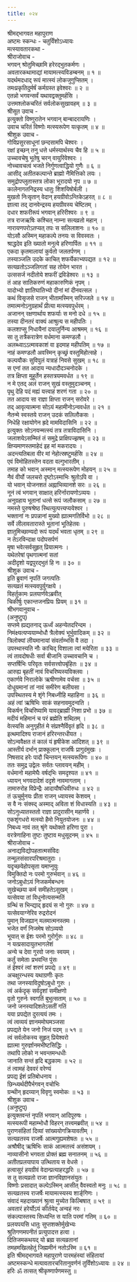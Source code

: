 ```yaml
---
title: ०२४
---
```

श्रीमद्‌भागवत महापुराण  
अष्टमः स्कन्धः - चतुर्विंशोऽध्यायः  
मत्स्यावतारकथा -  
श्रीराजोवाच -   
भगवन् श्रोतुमिच्छामि हरेरद्भुतकर्मणः ।   
अवतारकथामाद्यां मायामत्स्यविडम्बनम् ॥ १ ॥   
यदर्थमदधाद् रूपं मात्स्यं लोकजुगुप्सितम् ।   
तमःप्रकृतिदुर्मर्षं कर्मग्रस्त इवेश्वरः ॥ २ ॥   
एतन्नो भगवन्सर्वं यथावद्वक्तुमर्हसि ।   
उत्तमश्लोकचरितं सर्वलोकसुखावहम् ॥ ३ ॥   
श्रीसूत उवाच -   
इत्युक्तो विष्णुरातेन भगवान् बान्बादरायणिः ।   
उवाच चरितं विष्णोः मत्स्यरूपेण यत्कृतम् ॥ ४ ॥   
श्रीशुक उवाच -   
गोविप्रसुरसाधूनां छन्दसामपि चेश्वरः ।   
रक्षां इच्छन् तनु धत्ते धर्मस्यार्थस्य चैव हि ॥ ५ ॥   
उच्चावचेषु भूतेषु चरन् वायुरिवेश्वरः ।   
नोच्चावचत्वं भजते निर्गुणत्वाद्धियो गुणैः ॥ ६ ॥   
आसीद् अतीतकल्पान्ते ब्राह्मो नैमित्तिको लयः ।   
समुद्रोपप्लुतास्तत्र लोका भूरादयो नृप ॥ ७ ॥   
कालेनागतनिद्रस्य धातुः शिशयिषोर्बली ।   
मुखतो निःसृतान् वेदान् हयग्रीवोऽन्तिकेऽहरत् ॥ ८ ॥   
ज्ञात्वा तद् दानवेन्द्रस्य हयग्रीवस्य चेष्टितम् ।   
दधार शफरीरूपं भगवान् हरिरीश्वरः ॥ ९ ॥   
तत्र राजऋषिः कश्चित् नाम्ना सत्यव्रतो महान् ।   
नारायणपरोऽतप्यत् तपः स सलिलाशनः ॥ १० ॥   
योऽसौ अस्मिन् महाकल्पे तनयः स विवस्वतः ।   
श्राद्धदेव इति ख्यातो मनुत्वे हरिणार्पितः ॥ ११ ॥   
एकदा कृतमालायां कुर्वतो जलतर्पणम् ।   
तस्याञ्जलि उदके काचित् शफर्येकाभ्यपद्यत ॥ १२ ॥   
सत्यव्रतोऽञ्जलिगतां सह तोयेन भारत ।   
उत्ससर्ज नदीतोये शफरीं द्रविडेश्वरः ॥ १३ ॥   
तं आह सातिकरुणं महाकारुणिकं नृपम् ।   
यादोभ्यो ज्ञातिघातिभ्यो दीनां मां दीनवत्सल ।   
कथं विसृजसे राजन् भीतामस्मिन् सरिज्जले ॥ १४ ॥   
तमात्मनोऽनुग्रहार्थं प्रीत्या मत्स्यवपुर्धरम् ।   
अजानन् रक्षणार्थाय शफर्याः स मनो दधे ॥ १५ ॥   
तस्या दीनतरं वाक्यं आश्रुत्य स महीपतिः ।   
कलशाप्सु निधायैनां दयालुर्निन्य आश्रमम् ॥ १६ ॥   
सा तु तत्रैकरात्रेण वर्धमाना कमण्डलौ ।   
अलब्ध्वाऽऽत्मावकाशं वा इदमाह महीपतिम् ॥ १७ ॥   
नाहं कमण्डलौ अवस्मिन् कृच्छ्रं वस्तुमिहोत्सहे ।   
कल्पयौकः सुविपुलं यत्राहं निवसे सुखम् ॥ १८ ॥   
स एनां तत आदाय न्यधादौदञ्चनोदके ।   
तत्र क्षिप्ता मुहूर्तेन हस्तत्रयमवर्धत ॥ १९ ॥   
न मे एतद् अलं राजन् सुखं वस्तुमुदञ्चनम् ।   
पृथु देहि पदं मह्यं यत्त्वाहं शरणं गता ॥ २० ॥   
तत आदाय सा राज्ञा क्षिप्ता राजन् सरोवरे ।   
तद् आवृत्यात्मना सोऽयं महामीनोऽन्ववर्धत ॥ २१ ॥   
नैतन्मे स्वस्तये राजन् उदकं सलिलौकसः ।   
निधेहि रक्षायोगेन ह्रदे मामविदासिनि ॥ २२ ॥   
इत्युक्तः सोऽनयन्मत्स्यं तत्र तत्राविदासिनि ।   
जलाशयेऽसम्मितं तं समुद्रे प्राक्षिपज्झषम् ॥ २३ ॥   
क्षिप्यमाणस्तमाहेदं इह मां मकरादयः ।   
अदन्त्यतिबला वीर मां नेहोत्स्रष्टुमर्हसि ॥ २४ ॥   
एवं विमोहितस्तेन वदता वल्गुभारतीम् ।   
तमाह को भवान् अस्मान् मत्स्यरूपेण मोहयन् ॥ २५ ॥   
नैवं वीर्यो जलचरो दृष्टोऽस्माभिः श्रुतोऽपि वा ।   
यो भवान् योजनशतं अह्नाभिव्यानशे सरः ॥ २६ ॥   
नूनं त्वं भगवान् साक्षात् हरिर्नारायणोऽव्ययः ।   
अनुग्रहाय भूतानां धत्से रूपं जलौकसाम् ॥ २७ ॥   
नमस्ते पुरुषश्रेष्ठ स्थित्युत्पत्त्यप्ययेश्वर ।   
भक्तानां नः प्रपन्नानां मुख्यो ह्यात्मगतिर्विभो ॥ २८ ॥   
सर्वे लीलावतारास्ते भूतानां भूतिहेतवः ।   
ज्ञातुमिच्छाम्यदो रूपं यदर्थं भवता धृतम् ॥ २९ ॥   
न तेऽरविन्दाक्ष पदोपसर्पणं   
मृषा भवेत्सर्वसुहृत् प्रियात्मनः ।   
यथेतरेषां पृथगात्मनां सतां   
अदीदृशो यद्वपुरद्भुतं हि नः ॥ ३० ॥   
श्रीशुक उवाच -   
इति ब्रुवाणं नृपतिं जगत्पतिः   
सत्यव्रतं मत्स्यवपुर्युगक्षये ।   
विहर्तुकामः प्रलयार्णवेऽब्रवीत्   
चिकीर्षुः एकान्तजनप्रियः प्रियम् ॥ ३१ ॥   
श्रीभगवानुवाच -   
(अनुष्टुप्)   
सप्तमे ह्यद्यतनाद् ऊर्ध्वं अहन्येतदरिन्दम ।   
निमंक्ष्यत्यप्ययाम्भोधौ त्रैलोक्यं भूर्भुवादिकम् ॥ ३२ ॥   
त्रिलोक्यां लीयमानायां संवर्ताम्भसि वै तदा ।   
उपस्थास्यति नौः काचिद् विशाला त्वां मयेरिता ॥ ३३ ॥   
त्वं तावदोषधीः सर्वा बीजानि उच्चावचानि च ।   
सप्तर्षिभिः परिवृतः सर्वसत्त्वोपबृंहितः ॥ ३४ ॥   
आरुह्य बृहतीं नावं विचरिष्यस्यविक्लवः ।   
एकार्णवे निरालोके ऋषीणामेव वर्चसा ॥ ३५ ॥   
दोधूयमानां तां नावं समीरेण बलीयसा ।   
उपस्थितस्य मे शृंगे निबध्नीहि महाहिना ॥ ३६ ॥   
अहं त्वां ऋषिभिः साकं सहनावमुदन्वति ।   
विकर्षन् विचरिष्यामि यावद्ब्राह्मी निशा प्रभो ॥ ३७ ॥   
मदीयं महिमानं च परं ब्रह्मेति शब्दितम् ।   
वेत्स्यसि अनुगृहीतं मे संप्रश्नैर्विवृतं हृदि ॥ ३८ ॥   
इत्थमादिश्य राजानं हरिरन्तरधीयत ।   
सोऽन्ववैक्षत तं कालं यं हृषीकेश आदिशत् ॥ ३९ ॥   
आस्तीर्य दर्भान् प्राक्कूलान् राजर्षिः प्रागुदंमुखः ।   
निषसाद हरेः पादौ चिन्तयन् मत्स्यरूपिणः ॥ ४० ॥   
ततः समुद्र उद्वेलः सर्वतः प्लावयन् महीम् ।   
वर्धमानो महामेघैः वर्षद्‌भिः समदृश्यत ॥ ४१ ॥   
ध्यायन् भगवदादेशं ददृशे नावमागताम् ।   
तामारुरोह विप्रेन्द्रैः आदायौषधिवीरुधः ॥ ४२ ॥   
तं ऊचुर्मुनयः प्रीता राजन् ध्यायस्व केशवम् ।   
स वै नः संक्स्द् अस्माद् अविता शं विधास्यति ॥ ४३ ॥   
सोऽनुध्यातस्ततो राज्ञा प्रादुरासीन् महार्णवे ।   
एकशृंगधरो मत्स्यो हैमो नियुतयोजनः ॥ ४४ ॥   
निबध्य नावं तत् श्रृंगे यथोक्तो हरिणा पुरा ।   
वरत्रेणाहिना तुष्टः तुष्टाव मधुसूदनम् ॥ ४५ ॥   
श्रीराजोवाच -   
अनाद्यविद्योपहतात्मसंविदः   
तन्मूलसंसारपरिश्रमातुराः ।   
यदृच्छयेहोपसृता यमाप्नुयुः   
विमुक्तिदो नः परमो गुरुर्भवान् ॥ ४६ ॥   
जनोऽबुधोऽयं निजकर्मबन्धनः   
सुखेच्छया कर्म समीहतेऽसुखम् ।   
यत्सेवया तां विधुनोत्यसन्मतिं   
ग्रन्थिं स भिन्द्याद् हृदयं स नो गुरुः ॥ ४७ ॥   
यत्सेवयाग्नेरिव रुद्ररोदनं   
पुमान् विजह्यान् मलमात्मनस्तमः ।   
भजेत वर्णं निजमेष सोऽव्ययो   
भूयात् स ईशः परमो गुरोर्गुरुः ॥ ४८ ॥   
न यत्प्रसादायुतभागलेशं   
अन्ये च देवा गुरवो जनाः स्वयम् ।   
कर्तुं समेताः प्रभवन्ति पुंसः   
तं ईश्वरं त्वां शरणं प्रपद्ये ॥ ४९ ॥   
अचक्षुरन्धस्य यथाग्रणीः कृतः   
तथा जनस्याविदुषोऽबुधो गुरुः ।   
त्वं अर्कदृक् सर्वदृशां समीक्षणो   
वृतो गुरुर्नः स्वगतिं बुभुत्सताम् ॥ ५० ॥   
जनो जनस्यादिशतेऽसतीं गतिं   
यया प्रपद्येत दुरत्ययं तमः ।   
त्वं त्वव्ययं ज्ञानममोघमञ्जसा   
प्रपद्यते येन जनो निजं पदम् ॥ ५१ ॥   
त्वं सर्वलोकस्य सुहृत् प्रियेश्वरो   
ह्यात्मा गुरुर्ज्ञानमभीष्टसिद्धिः ।   
तथापि लोको न भवन्तमन्धधीः   
जानाति सन्तं हृदि बद्धकामः ॥ ५२ ॥   
तं त्वामहं देववरं वरेण्यं   
प्रपद्य ईशं प्रतिबोधनाय ।   
छिन्ध्यर्थदीपैर्भगवन् वचोभिः   
ग्रन्थीन् हृदय्यान् विवृणु स्वमोकः ॥ ५३ ॥   
श्रीशुक उवाच -   
(अनुष्टुप्)   
इत्युक्तवन्तं नृपतिं भगवान् आदिपूरुषः ।   
मत्स्यरूपी महाम्भोधौ विहरन् तत्त्वमब्रवीत् ॥ ५४ ॥   
पुराणसंहितां दिव्यां सांख्ययोगक्रियावतीम् ।   
सत्यव्रतस्य राजर्षेः आत्मगुह्यमशेषतः ॥ ५५ ॥   
अश्रौषीद् ऋषिभिः साकं आत्मतत्त्वं असंशयम् ।   
नाव्यासीनो भगवता प्रोक्तं ब्रह्म सनातनम् ॥ ५६ ॥   
अतीतप्रलयापाय उत्थिताय स वेधसे ।   
हत्वासुरं हयग्रीवं वेदान्प्रत्याहरद्धरिः ॥ ५७ ॥   
स तु सत्यव्रतो राजा ज्ञानविज्ञानसंयुतः ।   
विष्णोः प्रसादात् कल्पेऽस्मिन् आसीत् वैवस्वतो मनुः ॥ ५८ ॥   
सत्यव्रतस्य राजर्षेः मायामत्स्यस्य शार्ङ्‌गिणः ।   
संवादं महदाख्यानं श्रुत्वा मुच्येत किल्बिषात् ॥ ५९ ॥   
अवतारं हरेर्योऽयं कीर्तयेद् अन्वहं नरः ।   
संकल्पास्तस्य सिध्यन्ति स याति परमां गतिम् ॥ ६० ॥   
प्रलयपयसि धातुः सुप्तशक्तेर्मुखेभ्यः   
श्रुतिगणमपनीतं प्रत्युपादत्त हत्वा ।   
दितिजमकथयद् यो ब्रह्म सत्यव्रतानां   
तमहमखिलहेतुं जिह्ममीनं नतोऽस्मि ॥ ६१ ॥   
इति श्रीमद्‌भागवते महापुराणे पारमहंस्यां संहितायां   
अष्टमस्कन्धे मत्यावतारचरितानुवर्णनं तुर्विंशोऽध्यायः ॥ २४ ॥   
हरिः ॐ तत्सत् श्रीकृष्णार्पणमस्तु ॥ 